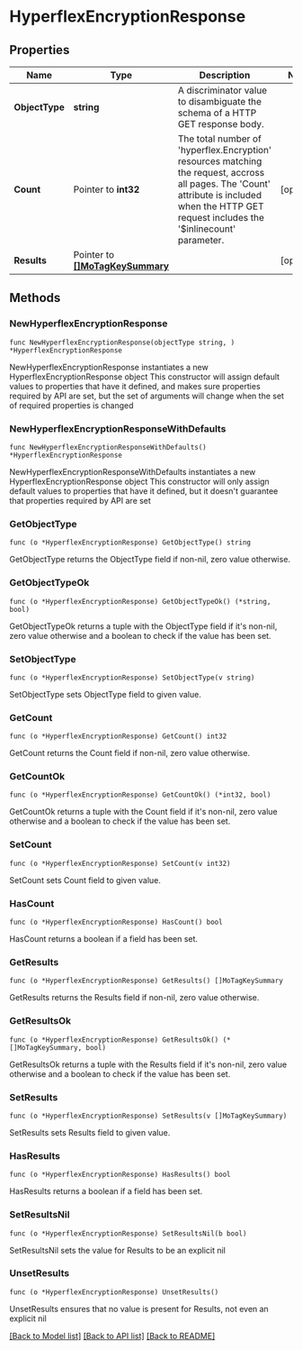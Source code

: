 # HyperflexEncryptionResponse

## Properties

Name | Type | Description | Notes
------------ | ------------- | ------------- | -------------
**ObjectType** | **string** | A discriminator value to disambiguate the schema of a HTTP GET response body. | 
**Count** | Pointer to **int32** | The total number of &#39;hyperflex.Encryption&#39; resources matching the request, accross all pages. The &#39;Count&#39; attribute is included when the HTTP GET request includes the &#39;$inlinecount&#39; parameter. | [optional] 
**Results** | Pointer to [**[]MoTagKeySummary**](MoTagKeySummary.md) |  | [optional] 

## Methods

### NewHyperflexEncryptionResponse

`func NewHyperflexEncryptionResponse(objectType string, ) *HyperflexEncryptionResponse`

NewHyperflexEncryptionResponse instantiates a new HyperflexEncryptionResponse object
This constructor will assign default values to properties that have it defined,
and makes sure properties required by API are set, but the set of arguments
will change when the set of required properties is changed

### NewHyperflexEncryptionResponseWithDefaults

`func NewHyperflexEncryptionResponseWithDefaults() *HyperflexEncryptionResponse`

NewHyperflexEncryptionResponseWithDefaults instantiates a new HyperflexEncryptionResponse object
This constructor will only assign default values to properties that have it defined,
but it doesn't guarantee that properties required by API are set

### GetObjectType

`func (o *HyperflexEncryptionResponse) GetObjectType() string`

GetObjectType returns the ObjectType field if non-nil, zero value otherwise.

### GetObjectTypeOk

`func (o *HyperflexEncryptionResponse) GetObjectTypeOk() (*string, bool)`

GetObjectTypeOk returns a tuple with the ObjectType field if it's non-nil, zero value otherwise
and a boolean to check if the value has been set.

### SetObjectType

`func (o *HyperflexEncryptionResponse) SetObjectType(v string)`

SetObjectType sets ObjectType field to given value.


### GetCount

`func (o *HyperflexEncryptionResponse) GetCount() int32`

GetCount returns the Count field if non-nil, zero value otherwise.

### GetCountOk

`func (o *HyperflexEncryptionResponse) GetCountOk() (*int32, bool)`

GetCountOk returns a tuple with the Count field if it's non-nil, zero value otherwise
and a boolean to check if the value has been set.

### SetCount

`func (o *HyperflexEncryptionResponse) SetCount(v int32)`

SetCount sets Count field to given value.

### HasCount

`func (o *HyperflexEncryptionResponse) HasCount() bool`

HasCount returns a boolean if a field has been set.

### GetResults

`func (o *HyperflexEncryptionResponse) GetResults() []MoTagKeySummary`

GetResults returns the Results field if non-nil, zero value otherwise.

### GetResultsOk

`func (o *HyperflexEncryptionResponse) GetResultsOk() (*[]MoTagKeySummary, bool)`

GetResultsOk returns a tuple with the Results field if it's non-nil, zero value otherwise
and a boolean to check if the value has been set.

### SetResults

`func (o *HyperflexEncryptionResponse) SetResults(v []MoTagKeySummary)`

SetResults sets Results field to given value.

### HasResults

`func (o *HyperflexEncryptionResponse) HasResults() bool`

HasResults returns a boolean if a field has been set.

### SetResultsNil

`func (o *HyperflexEncryptionResponse) SetResultsNil(b bool)`

 SetResultsNil sets the value for Results to be an explicit nil

### UnsetResults
`func (o *HyperflexEncryptionResponse) UnsetResults()`

UnsetResults ensures that no value is present for Results, not even an explicit nil

[[Back to Model list]](../README.md#documentation-for-models) [[Back to API list]](../README.md#documentation-for-api-endpoints) [[Back to README]](../README.md)


